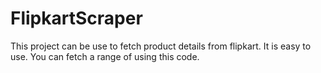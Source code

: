 # FlipkartScraper

This project can be use to fetch product details from flipkart.
It is easy to use.
You can fetch a range of using this code.

